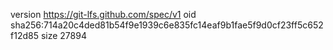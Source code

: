 version https://git-lfs.github.com/spec/v1
oid sha256:714a20c4ded81b54f9e1939c6e835fc14eaf9b1fae5f9d0cf23ff5c652f12d85
size 27894
